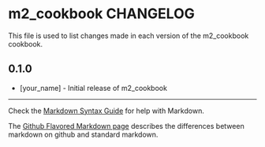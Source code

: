 # m2_cookbook CHANGELOG

This file is used to list changes made in each version of the m2_cookbook cookbook.

## 0.1.0
- [your_name] - Initial release of m2_cookbook

- - -
Check the [Markdown Syntax Guide](http://daringfireball.net/projects/markdown/syntax) for help with Markdown.

The [Github Flavored Markdown page](http://github.github.com/github-flavored-markdown/) describes the differences between markdown on github and standard markdown.
